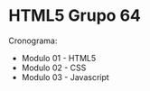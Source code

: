 # HTML5 Grupo 64

Cronograma:

 * Modulo 01 - HTML5
 * Modulo 02 - CSS
 * Modulo 03 - Javascript

 
